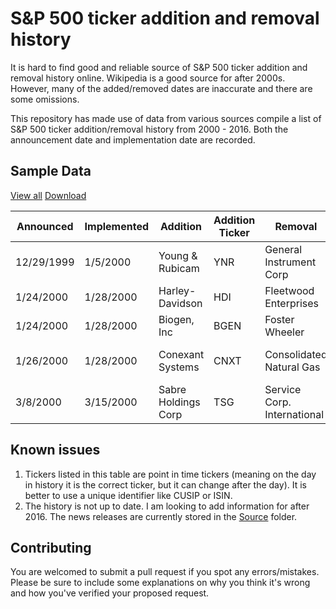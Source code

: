 # S&P 500 ticker addition and removal history

It is hard to find good and reliable source of S&P 500 ticker addition and removal history online. Wikipedia is a good source for after 2000s. However, many of the added/removed dates are inaccurate and there are some omissions.

This repository has made use of data from various sources compile a list of S&P 500 ticker addition/removal history from 2000 - 2016. Both the announcement date and implementation date are recorded.

## Sample Data

[View all](https://github.com/shawnlinxl/snp-history/blob/master/data/history.csv)
[Download](https://raw.githubusercontent.com/shawnlinxl/snp-history/master/data/history.csv)

| Announced  | Implemented | Addition                               | Addition Ticker | Removal                               | Removal Ticker | Removal Type | Reason for Removal                                                                                   |
|------------|-------------|----------------------------------------|-----------------|---------------------------------------|----------------|--------------|------------------------------------------------------------------------------------------------------|
| 12/29/1999 | 1/5/2000    | Young & Rubicam                        | YNR             | General Instrument Corp               | GIC            | M&A          | Acquisition by Motorola                                                                              |
| 1/24/2000  | 1/28/2000   | Harley-Davidson                        | HDI             | Fleetwood Enterprises                 | FLE            | Failure      | Lack of representation                                                                               |
| 1/24/2000  | 1/28/2000   | Biogen, Inc                            | BGEN            | Foster Wheeler                        | FWC            | Failure      | Lack of representation                                                                               |
| 1/26/2000  | 1/28/2000   | Conexant Systems                       | CNXT            | Consolidated Natural Gas              | CNG            | M&A          | Bought by Dominion Resources                                                                         |
| 3/8/2000   | 3/15/2000   | Sabre Holdings Corp                    | TSG             | Service Corp. International           | SRV            | Failure      | Lack of representation                                                                               |

## Known issues

1. Tickers listed in this table are point in time tickers (meaning on the day in history it is the correct ticker, but it can change after the day). It is better to use a unique identifier like CUSIP or ISIN.
2. The history is not up to date. I am looking to add information for after 2016. The news releases are currently stored in the [Source](https://github.com/shawnlinxl/snp-history/tree/master/Source) folder.

## Contributing

You are welcomed to submit a pull request if you spot any errors/mistakes. Please be sure to include some explanations on why you think it's wrong and how you've verified your proposed request.
